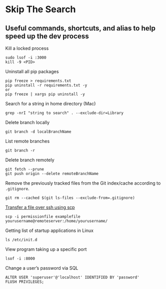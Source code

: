 # Skip The Search
## Useful commands, shortcuts, and alias to help speed up the dev process

Kill a locked process
```
sudo lsof -i :3000
kill -9 <PID>
```

Uninstall all pip packages
```
pip freeze > requirements.txt
pip uninstall -r requirements.txt -y
or
pip freeze | xargs pip uninstall -y
```

Search for a string in home directory (Mac)
```
grep -nrI "string to search" . --exclude-dir=Library
```

Delete branch locally
```
git branch -d localBranchName
```

List remote branches
```
git branch -r
```

Delete branch remotely
```
git fetch --prune
git push origin --delete remoteBranchName
```

Remove the previously tracked files from the Git index/cache according to `.gitignore`.
```
git rm --cached $(git ls-files --exclude-from=.gitignore)
```

[Transfer a file over ssh using scp](https://unix.stackexchange.com/a/188289)
```
scp -i permissionfile examplefile yourusername@remoteserver:/home/yourusername/
```

Getting list of startup applications in Linux
```
ls /etc/init.d
```

View program taking up a specific port
```
lsof -i :8000
```

Change a user’s password via SQL
```
ALTER USER 'superuser'@'localhost' IDENTIFIED BY 'password'
FLUSH PRIVILEGES;
```
